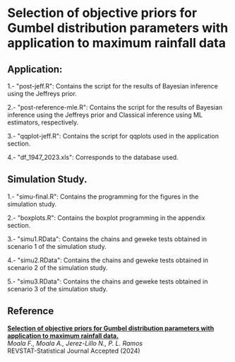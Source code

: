 # Selection of objective priors for Gumbel distribution parameters with application to maximum rainfall data

## Application:
1.- "post-jeff.R": Contains the script for the results of Bayesian inference using the Jeffreys prior.

2.- "post-reference-mle.R": Contains the script for the results of Bayesian inference using the Jeffreys prior and Classical inference using ML estimators, respectively.

3.- "qqplot-jeff.R": Contains the script for qqplots used in the application section.

4.- "df_1947_2023.xls": Corresponds to the database used.

## Simulation Study.
1.- "simu-final.R": Contains the programming for the figures in the simulation study.

2.- "boxplots.R": Contains the boxplot programming in the appendix section.

3.- "simu1.RData": Contains the chains and geweke tests obtained in scenario 1 of the simulation study.

4.- "simu2.RData": Contains the chains and geweke tests obtained in scenario 2 of the simulation study.

5.- "simu3.RData": Contains the chains and geweke tests obtained in scenario 3 of the simulation study.

## Reference

[**Selection of objective priors for Gumbel distribution parameters with application to maximum rainfall data.**](https://revstat.ine.pt/index.php/REVSTAT/article/view/648)  
*Moala F., Moala A., Jerez-Lillo N., P. L. Ramos*   
REVSTAT-Statistical Journal Accepted (2024) 
